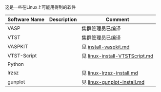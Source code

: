 这是一些在Linux上可能用得到的软件

|Software Name|Description|Comment|
|---|---|---|
|VASP| |集群管理员已编译|
|VTST| |集群管理员已编译|
|VASPKIT| |见  [install-vaspkit.md](..\05-VASP\install-vaspkit.md) |
|VTST-Script| |见  [linux-install-VTSTScript.md](linux-install-VTSTScript.md)|
|Python| ||
|Irzsz| | 见  [linux-lrzsz-install.md](linux-lrzsz-install.md) |
|gunplot| | 见  [linux-gunplot-install.md](linux-gunplot-install.md) |